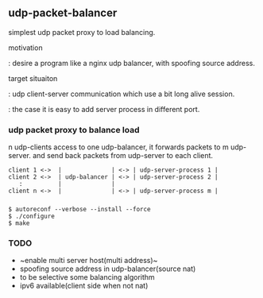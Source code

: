 ## udp-packet-balancer

simplest udp packet proxy to load balancing.

motivation

: desire a program like a nginx udp balancer, with spoofing source address.

target situaiton

: udp client-server communication which use a bit long alive session.

: the case it is easy to add server process in different port.

### udp packet proxy to balance load

n udp-clients access to one udp-balancer, it forwards packets to m udp-server.
and send back packets from udp-server to each client.

```
client 1 <->  |              | <-> | udp-server-process 1 |
client 2 <->  | udp-balancer | <-> | udp-server-process 2 |
   :          |              |       
client n <->  |              | <-> | udp-server-process m |
```

###

```
$ autoreconf --verbose --install --force
$ ./configure
$ make
```

### TODO
- ~enable multi server host(multi address)~
- spoofing source address in udp-balancer(source nat)
- to be selective some balancing algorithm
- ipv6 available(client side when not nat)
